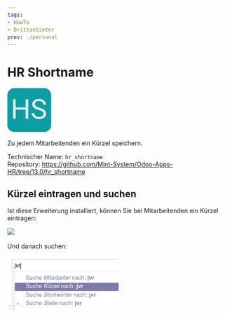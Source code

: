 ```yaml
---
tags:
- HowTo
- Drittanbieter
prev: ./personal
---
```

# HR Shortname
![](assets/icon_odoo_hr_shortname.png)

Zu jedem Mitarbeitenden ein Kürzel speichern.

Technischer Name: `hr_shortname`\
Repository: <https://github.com/Mint-System/Odoo-Apps-HR/tree/13.0/hr_shortname>

## Kürzel eintragen und suchen

Ist diese Erweiterung installiert, können Sie bei Mitarbeitenden ein Kürzel eintragen:

![](assets/HR%20Shortname%20Kürzel%20Erfassen.png)

Und danach suchen:

![](assets/HR%20Shortname%20Suche.png)